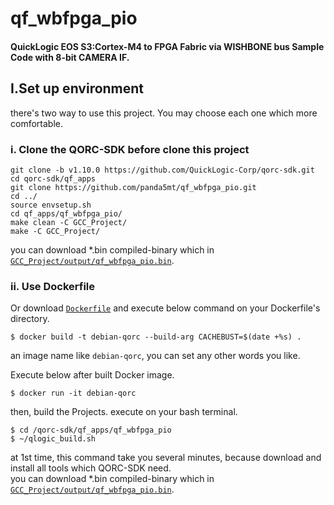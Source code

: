 qf_wbfpga_pio
=
#### QuickLogic EOS S3:Cortex-M4 to FPGA Fabric via WISHBONE bus Sample Code with 8-bit CAMERA IF.
## I.Set up environment
there's two way to use this project. You may choose each one which more comfortable.
### i. Clone the QORC-SDK before clone this project 
```
git clone -b v1.10.0 https://github.com/QuickLogic-Corp/qorc-sdk.git
cd qorc-sdk/qf_apps
git clone https://github.com/panda5mt/qf_wbfpga_pio.git
cd ../
source envsetup.sh
cd qf_apps/qf_wbfpga_pio/
make clean -C GCC_Project/
make -C GCC_Project/
```
you can download *.bin compiled-binary which in <code>[GCC_Project/output/qf_wbfpga_pio.bin](GCC_Project/output/qf_wbfpga_pio.bin)</code>.

### ii. Use Dockerfile
Or download <code>[Dockerfile](Dockerfile)</code> and execute below command on your Dockerfile's directory.
```
$ docker build -t debian-qorc --build-arg CACHEBUST=$(date +%s) .
```
an image name like <code>debian-qorc</code>, you can set any other words you like.<br>

Execute below after built Docker image.
```
$ docker run -it debian-qorc 
```
then, build the Projects. execute on your bash terminal.
```
$ cd /qorc-sdk/qf_apps/qf_wbfpga_pio
$ ~/qlogic_build.sh
```
at 1st time, this command take you several minutes, because download and install all tools which QORC-SDK need.  
you can download *.bin compiled-binary which in <code>[GCC_Project/output/qf_wbfpga_pio.bin](GCC_Project/output/qf_wbfpga_pio.bin)</code>.